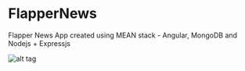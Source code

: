 # FlapperNews

Flapper News App created using MEAN stack - Angular, MongoDB and Nodejs + Expressjs

![alt tag](https://s3.amazonaws.com/JohnTan/projects/Project_Pictures/Screen+Shot+2015-12-04+at+4.03.40+PM.png)
